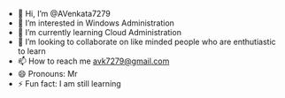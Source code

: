 - 👋 Hi, I’m @AVenkata7279
- 👀 I’m interested in Windows Administration
- 🌱 I’m currently learning Cloud Administration
- 💞️ I’m looking to collaborate on like minded people who are enthutiastic to learn
- 📫 How to reach me avk7279@gmail.com
- 😄 Pronouns: Mr
- ⚡ Fun fact: I am still learning

<!---
AVenkata7279/AVenkata7279 is a ✨ special ✨ repository because its `README.md` (this file) appears on your GitHub profile.
You can click the Preview link to take a look at your changes.
--->
